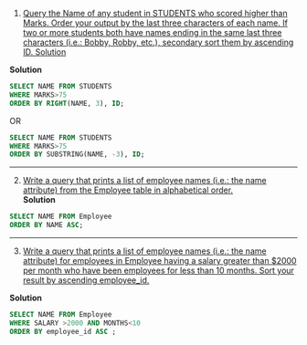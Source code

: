 1. [Query the Name of any student in STUDENTS who scored higher than Marks. Order your output by the last three characters of each name. If two or more students both have names ending in the same last three characters (i.e.: Bobby, Robby, etc.), secondary sort them by ascending ID.
Solution](https://www.hackerrank.com/challenges/more-than-75-marks/problem?isFullScreen=true)<br>

**Solution**

```sql
SELECT NAME FROM STUDENTS
WHERE MARKS>75 
ORDER BY RIGHT(NAME, 3), ID;
```
OR
```sql
SELECT NAME FROM STUDENTS
WHERE MARKS>75 
ORDER BY SUBSTRING(NAME, -3), ID;
```
--------------------------------------------------------------------------------------------------------------------------------------------------------------
2. [Write a query that prints a list of employee names (i.e.: the name attribute) from the Employee table in alphabetical order.](https://www.hackerrank.com/challenges/name-of-employees/problem?isFullScreen=true)<br>
**Solution**
```sql
SELECT NAME FROM Employee
ORDER BY NAME ASC;
```

--------------------------------------------------------------------------------------------------------------------------------------------------------------
3. [Write a query that prints a list of employee names (i.e.: the name attribute) for employees in Employee having a salary greater than $2000 per month who have been employees for less than 10 months. Sort your result by ascending employee_id.](https://www.hackerrank.com/challenges/salary-of-employees/problem?isFullScreen=true)

**Solution**
```sql
SELECT NAME FROM Employee
WHERE SALARY >2000 AND MONTHS<10
ORDER BY employee_id ASC ;
```

